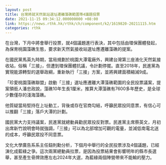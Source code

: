 ```yaml
---
layout: post
title: 台灣將就天然氣站選址遷離藻礁範圍等4議題投票
date: 2021-11-15 09:34:12.000000000 +08:00
link: https://news.rthk.hk/rthk/ch/component/k2/1619820-20211115.htm
categories: rthk
---
```


在台灣，下月中將會舉行投票，就4個議題進行表決，其中包括由環保團體發起，為保育桃園藻礁生態，要求新天然氣接收站選址應遷離藻礁的提案。

在國民黨馬英九時期，當局規劃於桃園大潭電廠外，興建台灣第三座液化天然氣接收站，俗稱「三接」，但遭到環保團體抗議，令計劃停擺。直至2018年，民進黨為實現能源轉型的選舉政綱，重新執行「三接」方案，並將興建面積縮減9成。

「珍愛桃園藻礁聯盟」啟動「三接」選址應遷離大潭藻礁範圍的全民投票議案，提案領銜人潘忠政說，藻礁10年生長1厘米，推算大潭藻礁有7600多年歷史，是全球少數僅存的淺海藻礁。

他質疑當局堅持在上址動工，背後或存在官商勾結，呼籲民眾投同意票，有信心可以推翻「三接」落戶大潭的計劃。

國民黨大力支持議案，民進黨就總動員勸民眾投反對票。民進黨主席蔡英文，月初出席新竹說明會時就強調，「三接」可以為北部增加可觀的電量，並減低南電北送的成本，呼籲民眾投不同意票。

文化大學廣告系系主任鈕則勳分析，下個月中舉行的全民投票涉及4個議題，已經演化成藍綠之爭。這次兩黨總動員拉票，是因為投票結果會影響明年的縣市長選舉，甚至產生骨牌效應左右2024年大選，為藍綠兩個陣營帶來不能輸的壓力。
